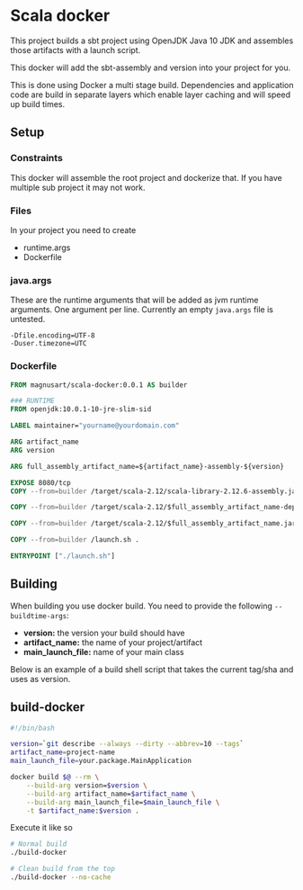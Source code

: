 # Scala docker

This project builds a sbt project using OpenJDK Java 10 JDK and assembles those artifacts with a launch script.

This docker will add the sbt-assembly and version into your project for you.

This is done using Docker a multi stage build. Dependencies and application code are build in separate layers which enable layer caching and will speed up build times.

## Setup

### Constraints
This docker will assemble the root project and dockerize that. If you have multiple sub project it may not work.

### Files
In your project you need to create
- runtime.args
- Dockerfile

### java.args
These are the runtime arguments that will be added as jvm runtime arguments. One argument per line. Currently an empty `java.args` file is untested.
```
-Dfile.encoding=UTF-8
-Duser.timezone=UTC
```

### Dockerfile
```Dockerfile
FROM magnusart/scala-docker:0.0.1 AS builder

### RUNTIME
FROM openjdk:10.0.1-10-jre-slim-sid

LABEL maintainer="yourname@yourdomain.com"

ARG artifact_name
ARG version

ARG full_assembly_artifact_name=${artifact_name}-assembly-${version}

EXPOSE 8080/tcp
COPY --from=builder /target/scala-2.12/scala-library-2.12.6-assembly.jar /deps/.

COPY --from=builder /target/scala-2.12/$full_assembly_artifact_name-deps.jar /deps/.

COPY --from=builder /target/scala-2.12/$full_assembly_artifact_name.jar /deps/.

COPY --from=builder /launch.sh .

ENTRYPOINT ["./launch.sh"]
```

## Building

When building you use docker build. You need to provide the following `--buildtime-args`:

- **version:** the version your build should have
- **artifact_name:** the name of your project/artifact
- **main_launch_file:** name of your main class

Below is an example of a build shell script that takes the current tag/sha and uses as version.

## build-docker
```Bash
#!/bin/bash

version=`git describe --always --dirty --abbrev=10 --tags`
artifact_name=project-name
main_launch_file=your.package.MainApplication

docker build $@ --rm \
    --build-arg version=$version \
    --build-arg artifact_name=$artifact_name \
    --build-arg main_launch_file=$main_launch_file \
    -t $artifact_name:$version .
```

Execute it like so
```Bash
# Normal build
./build-docker

# Clean build from the top
./build-docker --no-cache
```